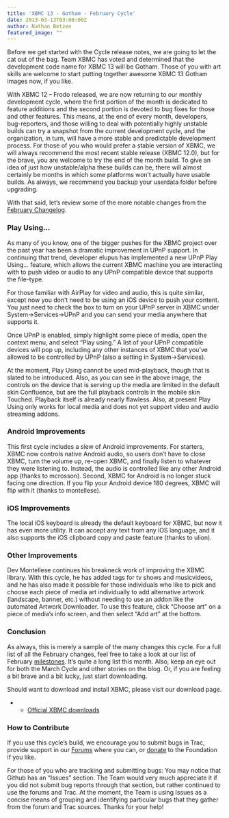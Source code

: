 ```yaml
---
title: 'XBMC 13 - Gotham - February Cycle'
date: 2013-03-13T03:00:00Z
author: Nathan Betzen
featured_image: ""
---
```

Before we get started with the Cycle release notes, we are going to let the cat out of the bag. Team XBMC has voted and determined that the development code name for XBMC 13 will be Gotham. Those of you with art skills are welcome to start putting together awesome XBMC 13 Gotham images now, if you like.

 With XBMC 12 – Frodo released, we are now returning to our monthly development cycle, where the first portion of the month is dedicated to feature additions and the second portion is devoted to bug fixes for those and other features. This means, at the end of every month, developers, bug-reporters, and those willing to deal with potentially highly unstable builds can try a snapshot from the current development cycle, and the organization, in turn, will have a more stable and predictable development process. For those of you who would prefer a stable version of XBMC, we will always recommend the most recent stable release (XBMC 12.0), but for the brave, you are welcome to try the end of the month build. To give an idea of just how unstable/alpha these builds can be, there will almost certainly be months in which some platforms won’t actually have usable builds. As always, we recommend you backup your userdata folder before upgrading.

 With that said, let’s review some of the more notable changes from the [February Changelog](https://github.com/xbmc/xbmc/issues?milestone=8&state=closed "XBMC 13 - alpha 1 changelog").

 ### Play Using…

 As many of you know, one of the bigger pushes for the XBMC project over the past year has been a dramatic improvement in UPnP support. In continuing that trend, developer elupus has implemented a new UPnP Play Using… feature, which allows the current XBMC machine you are interacting with to push video or audio to any UPnP compatible device that supports the file-type.

 For those familiar with AirPlay for video and audio, this is quite similar, except now you don’t need to be using an iOS device to push your content. You just need to check the box to turn on your UPnP server in XBMC under System-\>Services-\>UPnP and you can send your media anywhere that supports it.

 Once UPnP is enabled, simply highlight some piece of media, open the context menu, and select “Play using.” A list of your UPnP compatible devices will pop up, including any other instances of XBMC that you’ve allowed to be controlled by UPnP (also a setting in System-\>Services).

 At the moment, Play Using cannot be used mid-playback, though that is slated to be introduced. Also, as you can see in the above image, the controls on the device that is serving up the media are limited in the default skin Confluence, but are the full playback controls in the mobile skin Touched. Playback itself is already nearly flawless. Also, at present Play Using only works for local media and does not yet support video and audio streaming addons.

 ### Android Improvements

 This first cycle includes a slew of Android improvements. For starters, XBMC now controls native Android audio, so users don’t have to close XBMC, turn the volume up, re-open XBMC, and finally listen to whatever they were listening to. Instead, the audio is controlled like any other Android app (thanks to mcrosson). Second, XBMC for Android is no longer stuck facing one direction. If you flip your Android device 180 degrees, XBMC will flip with it (thanks to montellese).

 ### iOS Improvements

 The local iOS keyboard is already the default keyboard for XBMC, but now it has even more utility. It can accept any text from any iOS language, and it also supports the iOS clipboard copy and paste feature (thanks to ulion).

 ### Other Improvements

 Dev Montellese continues his breakneck work of improving the XBMC library. With this cycle, he has added tags for tv shows and musicvideos, and he has also made it possible for those individuals who like to pick and choose each piece of media art individually to add alternative artwork (landscape, banner, etc.) without needing to use an addon like the automated Artwork Downloader. To use this feature, click “Choose art” on a piece of media’s info screen, and then select “Add art” at the bottom.

 ### Conclusion

 As always, this is merely a sample of the many changes this cycle. For a full list of all the February changes, feel free to take a look at our list of February [milestones](https://github.com/xbmc/xbmc/issues?milestone=8&state=closed "February Changelog"). It’s quite a long list this month. Also, keep an eye out for both the March Cycle and other stories on the blog. Or, if you are feeling a bit brave and a bit lucky, just start downloading.

 Should want to download and install XBMC, please visit our download page.

 
 * * [Official XBMC downloads](https://kodi.wiki/download/)
 
 ### How to Contribute

 If you use this cycle’s build, we encourage you to submit bugs in Trac, provide support in our [Forums](https://forum.kodi.tv/ "XBMC Forums") where you can, or [donate](https://kodi.wiki/contribute/donate/ "XBMC Foundation Donations") to the Foundation if you like.

 For those of you who are tracking and submitting bugs: You may notice that Github has an “Issues” section. The Team would very much appreciate it if you did not submit bug reports through that section, but rather continued to use the forums and Trac. At the moment, the Team is using Issues as a concise means of grouping and identifying particular bugs that they gather from the forum and Trac sources. Thanks for your help!

 